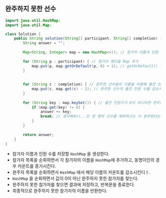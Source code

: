 ## 완주하지 못한 선수

```java
import java.util.HashMap;
import java.util.Map;

class Solution {
    public String solution(String[] participant, String[] completion) {
        String answer = "";
        
        Map<String, Integer> map = new HashMap<>(); // 참가자 이름과 인원 수를 저장할 Map 생성 Why? 동명이인 처리를 위해서!
        
        for (String p : participant) { // 참가자 명단을 Map 추가 
            map.put(p, map.getOrDefault(p, 0) + 1); // getOrDefault() 활용해 동명이인 처리..!
        }
        
        
        for (String c : completion) { // 완주한 선수들의 이름을 이용해 출전 인원수를 하나씩 감소시킨다.
            map.put(c, map.get(c) - 1); // 완주한 선수의 출전 인원 수를 감소시킨다.
        }
        
        for (String key : map.keySet()) { // 출전 인원수가 0이 아니라면 완주하지 못한 상태...
            if (map.get(key) != 0) {
                answer += key;
                break; // 생각해보니...단 한 명의 선수를 제외하고는 다 완주한다는 문맥을 잊고 있었다...ㅠ.ㅠ
            }
        }
        
        return answer;
    }
}
```

* 참가자 이름과 인원 수를 저장할 `HashMap` 을 생성한다.
* 참가자 목록을 순회하면서 각 참가자의 이름을 `HashMap`에 추가하고, 동명이인의 경우 카운트를 증가시킨다.
* 완주자 목록을 순회하면서 `HashMap` 에서 해당 이름의 카운트를 감소시킨디ㅏ.
* `HashMap` 을 순회하면서 값이 0이 아닌 완주하지 못한 참가자를 찾는다.
* 완주하지 못한 참가자를 찾으면 결과에 저장하고, 반복문을 종료한다.
* 최종적으로 완주하지 못한 참가자의 이름을 반환한다.